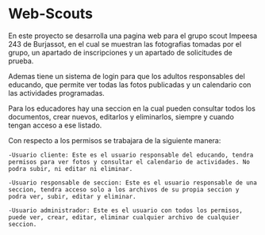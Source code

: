 # Web-Scouts
En este proyecto se desarrolla una pagina web para el grupo scout Impeesa 243 de Burjassot, en el cual se muestran las fotografias tomadas por el grupo,
un apartado de inscripciones y un apartado de solicitudes de prueba.

Ademas tiene un sistema de login para que los adultos responsables del educando, que permite ver todas las fotos publicadas y un calendario con las actividades programadas.

Para los educadores hay una seccion en la cual pueden consultar todos los documentos, crear nuevos, editarlos y eliminarlos, siempre y cuando tengan acceso a ese listado.

Con respecto a los permisos se trabajara de la siguiente manera:

    -Usuario cliente: Este es el usuario responsable del educando, tendra permisos para ver fotos y consultar el calendario de actividades. No podra subir, ni editar ni eliminar.

    -Usuario responsable de seccion: Este es el usuario responsable de una seccion, tendra acceso solo a los archivos de su propia seccion y podra ver, subir, editar y eliminar.

    -Usuario administrador: Este es el usuario con todos los permisos, puede ver, crear, editar, eliminar cualquier archivo de cualquier seccion.
